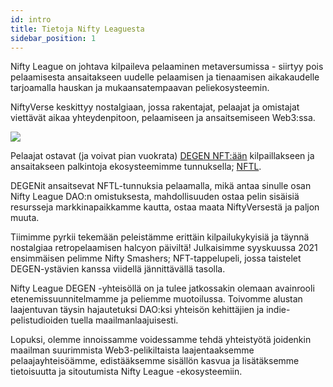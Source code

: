 ```yaml
---
id: intro
title: Tietoja Nifty Leaguesta
sidebar_position: 1
---
```


Nifty League on johtava kilpaileva pelaaminen metaversumissa - siirtyy pois pelaamisesta ansaitakseen uudelle pelaamisen ja tienaamisen aikakaudelle tarjoamalla hauskan ja mukaansatempaavan peliekosysteemin.

NiftyVerse keskittyy nostalgiaan, jossa rakentajat, pelaajat ja omistajat viettävät aikaa yhteydenpitoon, pelaamiseen ja ansaitsemiseen Web3:ssa.

![](/img/story.gif)

Pelaajat ostavat (ja voivat pian vuokrata) [DEGEN NFT:ään](https://opensea.io/collection/niftydegen) kilpaillakseen ja ansaitakseen palkintoja ekosysteemimme tunnuksella; [NFTL](https://www.coingecko.com/en/coins/nifty-league).

DEGENit ansaitsevat NFTL-tunnuksia pelaamalla, mikä antaa sinulle osan Nifty League DAO:n omistuksesta, mahdollisuuden ostaa pelin sisäisiä resursseja markkinapaikkamme kautta, ostaa maata NiftyVersestä ja paljon muuta.

Tiimimme pyrkii tekemään peleistämme erittäin kilpailukykyisiä ja täynnä nostalgiaa retropelaamisen halcyon päiviltä! Julkaisimme syyskuussa 2021 ensimmäisen pelimme Nifty Smashers; NFT-tappelupeli, jossa taistelet DEGEN-ystävien kanssa viidellä jännittävällä tasolla.

Nifty League DEGEN -yhteisöllä on ja tulee jatkossakin olemaan avainrooli etenemissuunnitelmamme ja peliemme muotoilussa. Toivomme alustan laajentuvan täysin hajautetuksi DAO:ksi yhteisön kehittäjien ja indie-pelistudioiden tuella maailmanlaajuisesti.

Lopuksi, olemme innoissamme voidessamme tehdä yhteistyötä joidenkin maailman suurimmista Web3-pelikiltaista laajentaaksemme pelaajayhteisöämme, edistääksemme sisällön kasvua ja lisätäksemme tietoisuutta ja sitoutumista Nifty League -ekosysteemiin.
